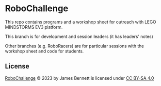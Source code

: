 # RoboChallenge

This repo contains programs and a workshop sheet for outreach with LEGO MINDSTORMS EV3 platform.

This branch is for development and session leaders (it has leaders' notes)

Other branches (e.g. RoboRacers) are for particular sessions with the workshop sheet and code for students.

## License
[RoboChallenge](https://github.com/bennett-j/RoboChallenge) © 2023 by James Bennett is licensed under [CC BY-SA 4.0 ](https://creativecommons.org/licenses/by/4.0/)
